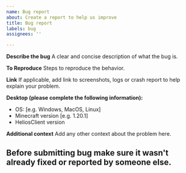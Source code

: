 ```yaml
---
name: Bug report
about: Create a report to help us improve
title: Bug report
labels: bug
assignees: ''

---
```


**Describe the bug**
A clear and concise description of what the bug is.

**To Reproduce**
Steps to reproduce the behavior.

**Link**
If applicable, add link to screenshots, logs or crash report to help explain your problem.

**Desktop (please complete the following information):**
 - OS: [e.g. Windows, MacOS, Linux]
 - Minecraft version [e.g. 1.20.1]
 - HeliosClient version

**Additional context**
Add any other context about the problem here.

## Before submitting bug make sure it wasn't already fixed or reported by someone else.
